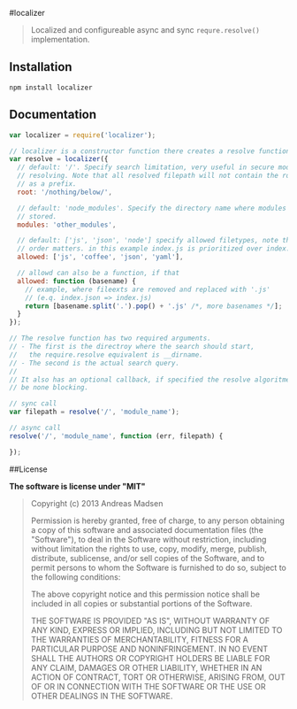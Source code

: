 #localizer

> Localized and configureable async and sync `requre.resolve()` implementation.

## Installation

```sheel
npm install localizer
```

## Documentation

```javascript
var localizer = require('localizer');

// localizer is a constructor function there creates a resolve function
var resolve = localizer({
  // default: '/'. Specify search limitation, very useful in secure module
  // resolving. Note that all resolved filepath will not contain the root
  // as a prefix.
  root: '/nothing/below/',

  // default: 'node_modules'. Specify the directory name where modules are
  // stored.
  modules: 'other_modules',

  // default: ['js', 'json', 'node'] specify allowed filetypes, note that the
  // order matters. in this example index.js is prioritized over index.coffee
  allowed: ['js', 'coffee', 'json', 'yaml'],

  // allowd can also be a function, if that
  allowed: function (basename) {
    // example, where fileexts are removed and replaced with '.js'
    // (e.q. index.json => index.js)
    return [basename.split('.').pop() + '.js' /*, more basenames */];
  }
});

// The resolve function has two required arguments.
// - The first is the directroy where the search should start,
//   the require.resolve equivalent is __dirname.
// - The second is the actual search query.
//
// It also has an optional callback, if specified the resolve algoritme will
// be none blocking.

// sync call
var filepath = resolve('/', 'module_name');

// async call
resolve('/', 'module_name', function (err, filepath) {

});
```

##License

**The software is license under "MIT"**

> Copyright (c) 2013 Andreas Madsen
>
> Permission is hereby granted, free of charge, to any person obtaining a copy
> of this software and associated documentation files (the "Software"), to deal
> in the Software without restriction, including without limitation the rights
> to use, copy, modify, merge, publish, distribute, sublicense, and/or sell
> copies of the Software, and to permit persons to whom the Software is
> furnished to do so, subject to the following conditions:
>
> The above copyright notice and this permission notice shall be included in
> all copies or substantial portions of the Software.
>
> THE SOFTWARE IS PROVIDED "AS IS", WITHOUT WARRANTY OF ANY KIND, EXPRESS OR
> IMPLIED, INCLUDING BUT NOT LIMITED TO THE WARRANTIES OF MERCHANTABILITY,
> FITNESS FOR A PARTICULAR PURPOSE AND NONINFRINGEMENT. IN NO EVENT SHALL THE
> AUTHORS OR COPYRIGHT HOLDERS BE LIABLE FOR ANY CLAIM, DAMAGES OR OTHER
> LIABILITY, WHETHER IN AN ACTION OF CONTRACT, TORT OR OTHERWISE, ARISING FROM,
> OUT OF OR IN CONNECTION WITH THE SOFTWARE OR THE USE OR OTHER DEALINGS IN
> THE SOFTWARE.
